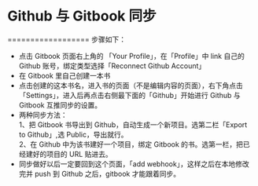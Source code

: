 # Github 与 Gitbook 同步
==================
步骤如下：             
* 点击 Gitbook 页面右上角的 「Your Profile」，在「Profile」中 link 自己的 Github 账号，绑定类型选择「Reconnect Github Account」                    
* 在 Gitbook 里自己创建一本书       
* 点击创建的这本书名，进入书的页面（不是编辑内容的页面），右下角点击「Settings」，进入后再点击右侧最下面的「Github」开始进行 Github 与 Gitbook 互推同步的设置。         
* 两种同步方法：                                                 
1、把 Gitbook 书导出到 Github，自动生成一个新项目。选第二栏「Export to Github」,选 Public，导出就行。              
2、在 Github 中为该书建好一个项目，绑定 Gitbook 的书。选第一栏，把已经建好的项目的 URL 贴进去。      
* 同步做好以后一定要回到这个页面，「add webhook」，这样之后在本地修改完并 push 到 Github 之后，gitbook 才能跟着同步。


         